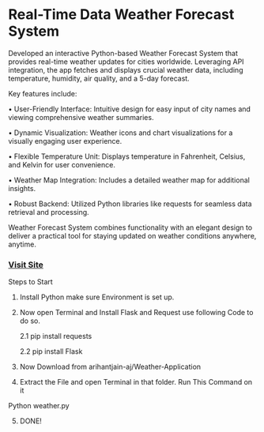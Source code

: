 # Real-Time Data Weather Forecast System































Developed an interactive Python-based Weather Forecast System that provides real-time weather updates for cities worldwide. Leveraging API integration, the app fetches and displays crucial weather data, including temperature, humidity, air quality, and a 5-day forecast.<br>















































Key features include:<br>















• User-Friendly Interface: Intuitive design for easy input of city names and viewing comprehensive weather summaries.<br>















• Dynamic Visualization: Weather icons and chart visualizations for a visually engaging user experience.<br>















• Flexible Temperature Unit: Displays temperature in Fahrenheit, Celsius, and Kelvin for user convenience.<br>















• Weather Map Integration: Includes a detailed weather map for additional insights.<br>















• Robust Backend: Utilized Python libraries like requests for seamless data retrieval and processing.<br>































Weather Forecast System combines functionality with an elegant design to deliver a practical tool for staying updated on weather conditions anywhere, anytime.<br>































### [Visit Site](https://arihantjain.pythonanywhere.com/)































Steps to Start 















1.	Install Python make sure Environment is set up.















2.	Now open Terminal and Install Flask and Request use following Code to do so.















   















      2.1 pip install requests <br>















      2.2 pip install Flask































3.	 Now Download from arihantjain-aj/Weather-Application 















4.	Extract the File and open Terminal in that folder. Run This Command on it 































Python weather.py































5.	DONE!

